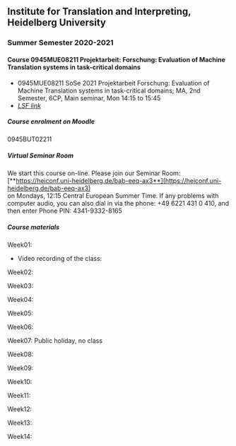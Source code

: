 ## Institute for Translation and Interpreting, Heidelberg University
### Summer Semester 2020-2021
#### Course 0945MUE08211 Projektarbeit: Forschung: Evaluation of Machine Translation systems in task-critical domains

- 0945MUE08211 SoSe 2021 Projektarbeit Forschung: Evaluation of Machine Translation systems in task-critical domains; MA, 2nd Semester, 6CP, Main seminar, Mon 14:15  to 15:45
- [*LSF link*](https://lsf.uni-heidelberg.de/qisserver/rds?state=verpublish&status=init&vmfile=no&publishid=333977&moduleCall=webInfo&publishConfFile=webInfo&publishSubDir=veranstaltung)  

##### Course enrolment on Moodle
0945BUT02211

##### Virtual Seminar Room

We start this course on-line. Please join our Seminar Room:  
[**https://heiconf.uni-heidelberg.de/bab-eeq-ax3**](https://heiconf.uni-heidelberg.de/bab-eeq-ax3)  
on Mondays, 12:15 Central European Summer Time. If any problems with computer audio, you can also dial in via the phone: +49 6221 431 0 410, and then enter Phone PIN: 4341-9332-8165

##### Course materials

Week01:
- Video recording of the class: []()


Week02:

Week03:

Week04:

Week05:

Week06:

Week07: Public holiday, no class

Week08:

Week09:

Week10:

Week11:

Week12:

Week13:

Week14:

